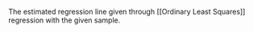 The estimated regression line given through [[Ordinary Least Squares]] regression with the given sample.